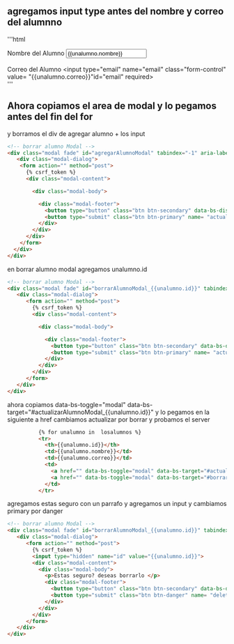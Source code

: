 ## agregamos input type antes del nombre y correo del alumnno

'''html
    <div class="modal-body">
    <input type="hidden" name="id" value="{{unalumno.id}}">
    <div class="">
        <label for="name">Nombre del Alumno</label>
        <input type="text" name="name" class="form-control"  value= "{{unalumno.nombre}}" id="name" required>
    </div>
    <br>
    <div class="">
        <label for="email">Correo del Alumno</label>
        <input type="email" name="email" class="form-control" value= "{{unalumno.correo}}"id="email" required>
    </div>
'''

## Ahora copiamos el area de modal y lo pegamos antes del fin del for
y borramos el div de agregar alumno + los input

```html
<!-- borrar alumno Modal -->
<div class="modal fade" id="agregarAlumnoModal" tabindex="-1" aria-labelledby="agregarAlumnoModalLabel" aria-hidden="true">
   <div class="modal-dialog">
    <form action="" method="post">
      {% csrf_token %}
      <div class="modal-content">

        <div class="modal-body">

          <div class="modal-footer">
            <button type="button" class="btn btn-secondary" data-bs-dismiss="modal">Cerrar</button>
            <button type="submit" class="btn btn-primary" name= "actualizar">actualizar nuevo Alumno</button>
          </div>
        </div>
      </div>
    </form>
  </div>
</div> 

```
en borrar alumno modal agregamos unalumno.id
```html
<!-- borrar alumno Modal -->
<div class="modal fade" id="borrarAlumnoModal_{{unalumno.id}}" tabindex="-1" aria-labelledby="agregarAlumnoModalLabel_{{unalumno.id}}" aria-hidden="true">
   <div class="modal-dialog">
      <form action="" method="post">
        {% csrf_token %}
        <div class="modal-content">

          <div class="modal-body">

            <div class="modal-footer">
              <button type="button" class="btn btn-secondary" data-bs-dismiss="modal">Cerrar</button>
              <button type="submit" class="btn btn-primary" name= "actualizar">actualizar nuevo Alumno</button>
            </div>
          </div>
        </div>
      </form>
   </div>
</div> 
```
ahora copiamos data-bs-toggle="modal" data-bs-target="#actualizarAlumnoModal_{{unalumno.id}}"
y lo pegamos en la siguiente a href cambiamos actualizar por borrar
y probamos el server
```html
          {% for unalumno in  losalumnos %}
          <tr>
            <th>{{unalumno.id}}</th>
            <td>{{unalumno.nombre}}</td>
            <td>{{unalumno.correo}}</td>
            <td>
              <a href="" data-bs-toggle="modal" data-bs-target="#actualizarAlumnoModal_{{unalumno.id}}" class="btn btn-success btn-sm"><i class="fa-solid fa-pen-to-square"></i> </a>
              <a href="" data-bs-toggle="modal" data-bs-target="#borrarAlumnoModal_{{unalumno.id}}" class="btn btn-danger btn-sm"><i class="fa-solid fa-trash"></i></a>
            </td>
          </tr>
```
agregamos estas seguro con un parrafo y agregamos un input
y cambiamos primary por danger
```html
<!-- borrar alumno Modal -->
<div class="modal fade" id="borrarAlumnoModal_{{unalumno.id}}" tabindex="-1" aria-labelledby="agregarAlumnoModalLabel_{{unalumno.id}}" aria-hidden="true">
   <div class="modal-dialog">
      <form action="" method="post">
        {% csrf_token %}
        <input type="hidden" name="id" value="{{unalumno.id}}">
        <div class="modal-content">
          <div class="modal-body">
            <p>Estas seguro? deseas borrarlo </p>
            <div class="modal-footer">
              <button type="button" class="btn btn-secondary" data-bs-dismiss="modal">Cerrar</button>
              <button type="submit" class="btn btn-danger" name= "delete">Borrar Alumno</button>
            </div>
          </div>
        </div>
      </form>
   </div>
</div>
```

```
```